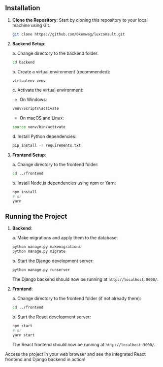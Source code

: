 ## Installation

1. **Clone the Repository**: Start by cloning this repository to your local machine using Git.

   ```bash
   git clone https://github.com/Okemwag/luxconsult.git
   ```

2. **Backend Setup**:

   a. Change directory to the backend folder:

   ```bash
   cd backend
   ```

   b. Create a virtual environment (recommended):

   ```bash
   virtualenv venv
   ```

   c. Activate the virtual environment:

   - On Windows:

   ```bash
   venv\Scripts\activate
   ```

   - On macOS and Linux:

   ```bash
   source venv/bin/activate
   ```

   d. Install Python dependencies:

   ```bash
   pip install -r requirements.txt
   ```

3. **Frontend Setup**:

   a. Change directory to the frontend folder:

   ```bash
   cd ../frontend
   ```

   b. Install Node.js dependencies using npm or Yarn:

   ```bash
   npm install
   # or
   yarn
   ```

## Running the Project

1. **Backend**:

   a. Make migrations and apply them to the database:

   ```bash
   python manage.py makemigrations
   python manage.py migrate
   ```

   b. Start the Django development server:

   ```bash
   python manage.py runserver
   ```

   The Django backend should now be running at `http://localhost:8000/`.

2. **Frontend**:

   a. Change directory to the frontend folder (if not already there):

   ```bash
   cd ../frontend
   ```

   b. Start the React development server:

   ```bash
   npm start
   # or
   yarn start
   ```

   The React frontend should now be running at `http://localhost:3000/`.

Access the project in your web browser and see the integrated React frontend and Django backend in action!
